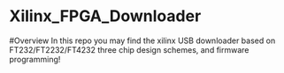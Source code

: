 # Xilinx_FPGA_Downloader

#Overview
In this repo you may find the xilinx USB downloader  based on FT232/FT2232/FT4232 three chip design schemes, and firmware programming!
